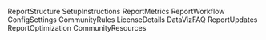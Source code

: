 ReportStructure
SetupInstructions
ReportMetrics
ReportWorkflow
ConfigSettings
CommunityRules
LicenseDetails
DataVizFAQ
ReportUpdates
ReportOptimization
CommunityResources
